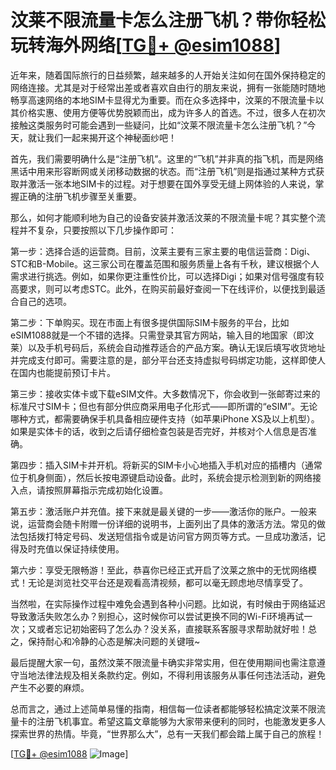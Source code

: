 # 汶莱不限流量卡怎么注册飞机？带你轻松玩转海外网络[[TG💪+ @esim1088](https://t.me/s/esim1088)]

近年来，随着国际旅行的日益频繁，越来越多的人开始关注如何在国外保持稳定的网络连接。尤其是对于经常出差或者喜欢自由行的朋友来说，拥有一张能随时随地畅享高速网络的本地SIM卡显得尤为重要。而在众多选择中，汶莱的不限流量卡以其价格实惠、使用方便等优势脱颖而出，成为许多人的首选。不过，很多人在初次接触这类服务时可能会遇到一些疑问，比如“汶莱不限流量卡怎么注册飞机？”今天，就让我们一起来揭开这个神秘面纱吧！

首先，我们需要明确什么是“注册飞机”。这里的“飞机”并非真的指飞机，而是网络黑话中用来形容断网或关闭移动数据的状态。而“注册飞机”则是指通过某种方式获取并激活一张本地SIM卡的过程。对于想要在国外享受无缝上网体验的人来说，掌握正确的注册飞机步骤至关重要。

那么，如何才能顺利地为自己的设备安装并激活汶莱的不限流量卡呢？其实整个流程并不复杂，只要按照以下几步操作即可：

第一步：选择合适的运营商。目前，汶莱主要有三家主要的电信运营商：Digi、STC和B-Mobile。这三家公司在覆盖范围和服务质量上各有千秋，建议根据个人需求进行挑选。例如，如果你更注重性价比，可以选择Digi；如果对信号强度有较高要求，则可以考虑STC。此外，在购买前最好查阅一下在线评价，以便找到最适合自己的选项。

第二步：下单购买。现在市面上有很多提供国际SIM卡服务的平台，比如eSIM1088就是一个不错的选择。只需登录其官方网站，输入目的地国家（即汶莱）以及手机号码后，系统会自动推荐适合的产品方案。确认无误后填写收货地址并完成支付即可。需要注意的是，部分平台还支持虚拟号码绑定功能，这样即使人在国内也能提前预订卡片。

第三步：接收实体卡或下载eSIM文件。大多数情况下，你会收到一张邮寄过来的标准尺寸SIM卡；但也有部分供应商采用电子化形式——即所谓的“eSIM”。无论哪种方式，都需要确保手机具备相应硬件支持（如苹果iPhone XS及以上机型）。如果是实体卡的话，收到之后请仔细检查包装是否完好，并核对个人信息是否准确。

第四步：插入SIM卡并开机。将新买的SIM卡小心地插入手机对应的插槽内（通常位于机身侧面），然后长按电源键启动设备。此时，系统会提示检测到新的网络接入点，请按照屏幕指示完成初始化设置。

第五步：激活账户并充值。接下来就是最关键的一步——激活你的账户。一般来说，运营商会随卡附赠一份详细的说明书，上面列出了具体的激活方法。常见的做法包括拨打特定号码、发送短信指令或是访问官方网页等方式。一旦成功激活，记得及时充值以保证持续使用。

第六步：享受无限畅游！至此，恭喜你已经正式开启了汶莱之旅中的无忧网络模式！无论是浏览社交平台还是观看高清视频，都可以毫无顾虑地尽情享受了。

当然啦，在实际操作过程中难免会遇到各种小问题。比如说，有时候由于网络延迟导致激活失败怎么办？别担心，这时候你可以尝试更换不同的Wi-Fi环境再试一次；又或者忘记初始密码了怎么办？没关系，直接联系客服寻求帮助就好啦！总之，保持耐心和冷静的心态是解决问题的关键哦~

最后提醒大家一句，虽然汶莱不限流量卡确实非常实用，但在使用期间也需注意遵守当地法律法规及相关条款约定。例如，不得利用该服务从事任何违法活动，避免产生不必要的麻烦。

总而言之，通过上述简单易懂的指南，相信每一位读者都能够轻松搞定汶莱不限流量卡的注册飞机事宜。希望这篇文章能够为大家带来便利的同时，也能激发更多人探索世界的热情。毕竟，“世界那么大”，总有一天我们都会踏上属于自己的旅程！

[[TG💪+ @esim1088](https://t.me/s/esim1088) ![Image](https://i.postimg.cc/4NQfJmqS/Snipaste-2025-05-13-00-14-12.png)]